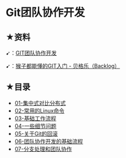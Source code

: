 # Git团队协作开发

## ★资料

➹：[GIT团队协作开发](http://www.javascriptpeixun.cn/course/1428)

➹：[猴子都能懂的GIT入门 - 贝格乐（Backlog）](https://backlog.com/git-tutorial/cn/)

## ★目录

- [01-集中式对比分布式](./01.md)
- [02-常用的Linux命令](./02.md)
- [03-基础工作流程](./03.md)
- [04-一些细节问题](./04.md)
- [05-关于Git的回滚](./05.md)
- [06-团队协作开发的基础流程](./06.md)
- [07-分支处理和团队协作](./07.md)
